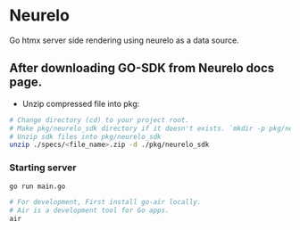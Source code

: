 # Neurelo

Go htmx server side rendering using neurelo as a data source.

## After downloading GO-SDK from Neurelo docs page.

-   Unzip compressed file into pkg:

```sh
# Change directory (cd) to your project root.
# Make pkg/neurelo_sdk directory if it doesn't exists. `mkdir -p pkg/neurelo`
# Unzip sdk files into pkg/neurelo_sdk
unzip ./specs/<file_name>.zip -d ./pkg/neurelo_sdk
```

### Starting server

```bash
go run main.go

# For development, First install go-air locally.
# Air is a development tool for Go apps.
air
```
